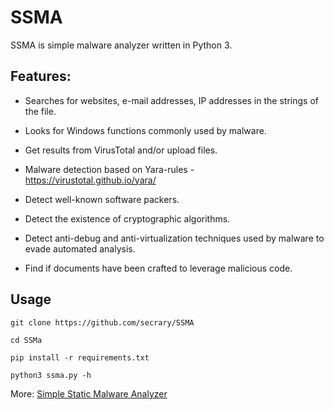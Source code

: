 # SSMA

SSMA is simple malware analyzer written in Python 3. 
## Features:
* Searches for websites, e-mail addresses, IP addresses in the strings of the file.

* Looks for Windows functions commonly used by malware.

* Get results from VirusTotal and/or upload files.

* Malware detection based on Yara-rules - https://virustotal.github.io/yara/

* Detect well-known software packers.

* Detect the existence of cryptographic algorithms.

* Detect anti-debug and anti-virtualization techniques used by malware to evade automated analysis.

* Find if documents have been crafted to leverage malicious code.


## Usage
```
git clone https://github.com/secrary/SSMA

cd SSMa

pip install -r requirements.txt

python3 ssma.py -h
```

More: [Simple Static Malware Analyzer](https://secrary.com/SSMA)
